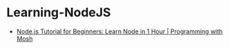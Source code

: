 # Learning-NodeJS

- [Node.js Tutorial for Beginners: Learn Node in 1 Hour | Programming with Mosh](https://youtu.be/TlB_eWDSMt4?feature=shared)
